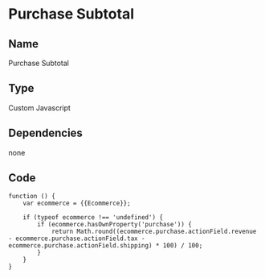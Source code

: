 # Purchase Subtotal

## Name
Purchase Subtotal

## Type
Custom Javascript

## Dependencies
none

## Code
    function () {
        var ecommerce = {{Ecommerce}};

        if (typeof ecommerce !== 'undefined') {
            if (ecommerce.hasOwnProperty('purchase')) {
                return Math.round((ecommerce.purchase.actionField.revenue - ecommerce.purchase.actionField.tax - ecommerce.purchase.actionField.shipping) * 100) / 100;
            }
        }
    }